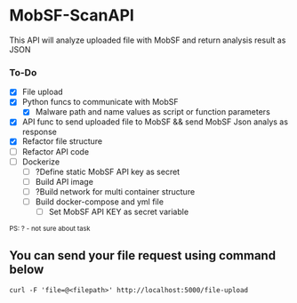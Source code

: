 # MobSF-ScanAPI

This API will analyze uploaded file with MobSF and return analysis result as JSON

### To-Do

- [x] File upload
- [x] Python funcs to communicate with MobSF
  - [x] Malware path and name values as script or function parameters 
- [x] API func to send uploaded file to MobSF && send MobSF Json analys as response
- [x] Refactor file structure
- [ ] Refactor API code
- [ ] Dockerize
  - [ ] ?Define static MobSF API key as secret
  - [ ] Build API image
  - [ ] ?Build network for multi container structure
  - [ ] Build docker-compose and yml file
    - [ ] Set MobSF API KEY as secret variable

<sub>
PS: ? - not sure about task
</sub>

## You can send your file request using command below
```
curl -F 'file=@<filepath>' http://localhost:5000/file-upload 
```
